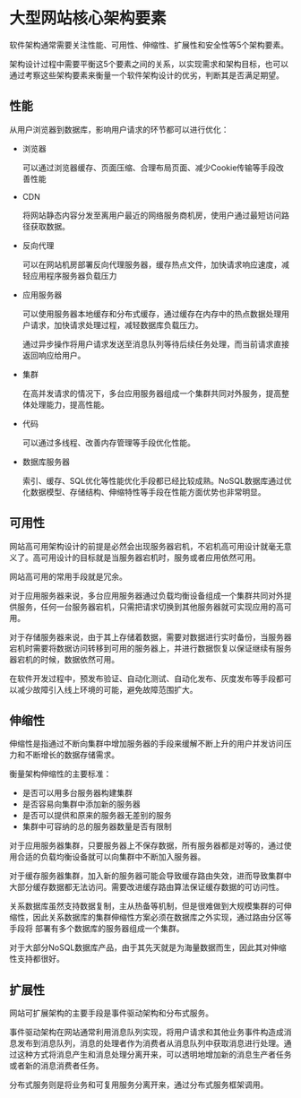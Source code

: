 # 大型网站核心架构要素
软件架构通常需要关注性能、可用性、伸缩性、扩展性和安全性等5个架构要素。

架构设计过程中需要平衡这5个要素之间的关系，以实现需求和架构目标，也可以通过考察这些架构要素来衡量一个软件架构设计的优劣，判断其是否满足期望。

## 性能
从用户浏览器到数据库，影响用户请求的环节都可以进行优化：
- 浏览器
  
  可以通过浏览器缓存、页面压缩、合理布局页面、减少Cookie传输等手段改善性能
  
- CDN

  将网站静态内容分发至离用户最近的网络服务商机房，使用户通过最短访问路径获取数据。
  
- 反向代理

  可以在网站机房部署反向代理服务器，缓存热点文件，加快请求响应速度，减轻应用程序服务器负载压力
  
- 应用服务器

  可以使用服务器本地缓存和分布式缓存，通过缓存在内存中的热点数据处理用户请求，加快请求处理过程，减轻数据库负载压力。
  
  通过异步操作将用户请求发送至消息队列等待后续任务处理，而当前请求直接返回响应给用户。
  
- 集群

  在高并发请求的情况下，多台应用服务器组成一个集群共同对外服务，提高整体处理能力，提高性能。
  
- 代码
 
  可以通过多线程、改善内存管理等手段优化性能。
  
- 数据库服务器

  索引、缓存、SQL优化等性能优化手段都已经比较成熟。NoSQL数据库通过优化数据模型、存储结构、伸缩特性等手段在性能方面优势也非常明显。
  
## 可用性
网站高可用架构设计的前提是必然会出现服务器宕机，不宕机高可用设计就毫无意义了。高可用设计的目标就是当服务器宕机时，服务或者应用依然可用。

网站高可用的常用手段就是冗余。

对于应用服务器来说，多台应用服务器通过负载均衡设备组成一个集群共同对外提供服务，任何一台服务器宕机，只需把请求切换到其他服务器就可实现应用的高可用。

对于存储服务器来说，由于其上存储着数据，需要对数据进行实时备份，当服务器宕机时需要将数据访问转移到可用的服务器上，并进行数据恢复以保证继续有服务器宕机的时候，数据依然可用。

在软件开发过程中，预发布验证、自动化测试、自动化发布、灰度发布等手段都可以减少故障引入线上环境的可能，避免故障范围扩大。

## 伸缩性
伸缩性是指通过不断向集群中增加服务器的手段来缓解不断上升的用户并发访问压力和不断增长的数据存储需求。

衡量架构伸缩性的主要标准：
- 是否可以用多台服务器构建集群
- 是否容易向集群中添加新的服务器
- 是否可以提供和原来的服务器无差别的服务
- 集群中可容纳的总的服务器数量是否有限制

对于应用服务器集群，只要服务器上不保存数据，所有服务器都是对等的，通过使用合适的负载均衡设备就可以向集群中不断加入服务器。

对于缓存服务器集群，加入新的服务器可能会导致缓存路由失效，进而导致集群中大部分缓存数据都无法访问。需要改进缓存路由算法保证缓存数据的可访问性。

关系数据库虽然支持数据复制，主从热备等机制，但是很难做到大规模集群的可伸缩性，因此关系数据库的集群伸缩性方案必须在数据库之外实现，通过路由分区等手段将
部署有多个数据库的服务器组成一个集群。

对于大部分NoSQL数据库产品，由于其先天就是为海量数据而生，因此其对伸缩性支持都很好。

## 扩展性
网站可扩展架构的主要手段是事件驱动架构和分布式服务。

事件驱动架构在网站通常利用消息队列实现，将用户请求和其他业务事件构造成消息发布到消息队列，消息的处理者作为消费者从消息队列中获取消息进行处理。通过这种方式将消息产生和消息处理分离开来，可以透明地增加新的消息生产者任务或者新的消息消费者任务。

分布式服务则是将业务和可复用服务分离开来，通过分布式服务框架调用。
